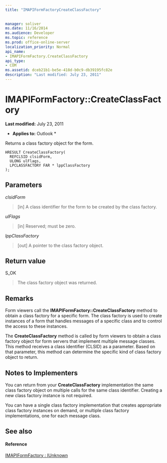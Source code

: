```yaml
---
title: "IMAPIFormFactoryCreateClassFactory"
 
 
manager: soliver
ms.date: 11/16/2014
ms.audience: Developer
ms.topic: reference
ms.prod: office-online-server
localization_priority: Normal
api_name:
- IMAPIFormFactory.CreateClassFactory
api_type:
- COM
ms.assetid: dceb21b1-be5e-418d-b0c9-db39195fc82e
description: "Last modified: July 23, 2011"
---
```


# IMAPIFormFactory::CreateClassFactory

 **Last modified:** July 23, 2011 
  
 * **Applies to:** Outlook * 
  
Returns a class factory object for the form.
  
```
HRESULT CreateClassFactory(
  REFCLSID clsidForm,
  ULONG ulFlags,
  LPCLASSFACTORY FAR * lppClassFactory
);
```

## Parameters

 _clsidForm_
  
> [in] A class identifier for the form to be created by the class factory.
    
 _ulFlags_
  
> [in] Reserved; must be zero.
    
 _lppClassFactory_
  
> [out] A pointer to the class factory object.
    
## Return value

S_OK 
  
> The class factory object was returned.
    
## Remarks

Form viewers call the **IMAPIFormFactory::CreateClassFactory** method to obtain a class factory for a specific form. The class factory is used to create instances of a form that handles messages of a specific class and to control the access to these instances. 
  
The **CreateClassFactory** method is called by form viewers to obtain a class factory object for form servers that implement multiple message classes. This method receives a class identifier (CLSID) as a parameter. Based on that parameter, this method can determine the specific kind of class factory object to return. 
  
## Notes to Implementers

You can return from your **CreateClassFactory** implementation the same class factory object on multiple calls for the same class identifier. Creating a new class factory instance is not required. 
  
You can have a single class factory implementation that creates appropriate class factory instances on demand, or multiple class factory implementations, one for each message class.
  
## See also

#### Reference

[IMAPIFormFactory : IUnknown](imapiformfactoryiunknown.md)

